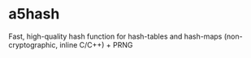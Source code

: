 # a5hash
Fast, high-quality hash function for hash-tables and hash-maps (non-cryptographic, inline C/C++) + PRNG
